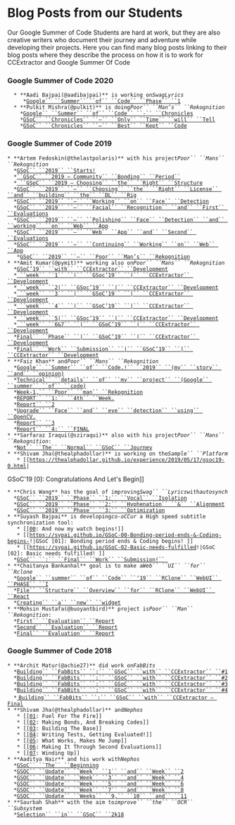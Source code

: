 # Blog Posts from our Students

Our Google Summer of Code Students are hard at work, but they are also
creative writers who document their journey and adventure while
developing their projects. Here you can find many blog posts linking to
their blog posts where they describe the process on how it is to work
for CCExtractor and Google Summer Of Code

### Google Summer of Code 2020

`   * **Aadi Bajpai(@aadibajpai)** is working on `*`SwagLyrics`*\
`      * `[`Google`` ``Summer`` ``of`` ``Code`` ``Phase`` ``1`](https://aadibajpai.com/blog/gsoc.html)\
`   * **Pulkit Mishra(@pulkit)** is doing `*`Poor`` ``Man’s`` ``Rekognition`*\
`     * `[`Google`` ``Summer`` ``of`` ``Code`` ``-`` ``Chronicles`](https://medium.com/@pulkitmishra/gsoc-chronicles-c4028634bf22)\
`     * `[`GSoC`` ``Chronicles`` ``—`` ``Only`` ``Time`` ``will`` ``Tell`](https://medium.com/@pulkitmishra/gsoc-chronicles-only-time-will-tell-51966e55fa27)\
`     * `[`GSoC`` ``Chronicles`` ``—`` ``Best`` ``Kept`` ``Code`](https://medium.com/@pulkitmishra/gsoc-chronicles-best-kept-code-4893823d0f12)

### Google Summer of Code 2019

` * **Artem Fedoskin(@thelastpolaris)** with his project `*`Poor`` ``Mans`` ``Rekognition`*\
`   * `[`GSoC`` ``2019`` ``Starts!`](https://medium.com/@fedoskin/gsoc-2019-starts-58c497769420)\
`   * `[` ``GSoC`` ``2019 — Community`` ``Bonding`` ``Period`` `](https://medium.com/@fedoskin/gsoc-2019-community-bonding-period-b709f6c0d4e0)\
`   * `[` ``GSoC`` ``2019 — Choosing`` ``the`` ``Right`` ``Structure`](https://medium.com/@fedoskin/gsoc-2019-choosing-the-right-structure-7644b319c7c9)\
`   * `[`GSoC`` ``2019`` ``—`` ``Choosing`` ``the`` ``Right`` ``License`` ``and`` ``building`` ``the`` ``DL`` ``Rig`](https://medium.com/@fedoskin/gsoc-2019-choosing-the-right-license-and-building-the-dl-rig-223d85acbfaf)\
`   * `[`GSoC`` ``2019`` ``—`` ``Working`` ``on`` ``Face`` ``Detection`](https://medium.com/@fedoskin/gsoc-2019-working-on-face-detection-586702ce7159)\
`   * `[`GSoC`` ``2019`` ``—`` ``Facial`` ``Recognition`` ``and`` ``First`` ``Evaluations`](https://medium.com/@fedoskin/gsoc-2019-facial-recognition-and-first-evaluations-189ce03baef8)\
`   * `[`GSoC`` ``2019`` ``—`` ``Polishing`` ``Face`` ``Detection`` ``and`` ``working`` ``on`` ``Web`` ``App`](https://medium.com/@fedoskin/gsoc-2019-polishing-face-detection-and-working-on-web-app-a44d0b4659c1)\
`   * `[`GSoC`` ``2019`` ``—`` ``Web`` ``App`` ``and`` ``Second`` ``Evaluations`](https://medium.com/@fedoskin/gsoc-2019-web-app-and-second-evaluations-artem-fedoskins-blog-134c25fcfafd)\
`   * `[`GSoC`` ``2019`` ``—`` ``Continuing`` ``Working`` ``on`` ``Web`` ``App`](https://medium.com/@fedoskin/gsoc-2019-continuing-working-on-web-app-c459738eed3b)\
`   *`[`GSoC`` ``2019`` ``—`` ``Poor`` ``Man’s`` ``Rekognition`](https://medium.com/@fedoskin/gsoc-2019-poor-mans-rekognition-ec59808813d7)` `\
` * **Amit Kumar(@pymit)** working also on `*`Poor`` ``Mans`` ``Rekognition`*\
`   * `[`GSoC’19`` ``with`` ``CCExtractor`` ``Development`](https://medium.com/@amkr/gsoc19-with-ccextractor-development-8a69a8ae78fc)\
`   * `[` ``week`` ``1`` ``|`` ``GSoc’19`` ``|`` ``CCExtractor`` ``Development`](https://medium.com/@amkr/week-1-gsoc19-ccextractor-development-eab8c4c1fda8)\
`   * `[` ``week`` ``2|`` ``GSoc’19`` ``|`` ``CCExtractor`` ``Development`](https://medium.com/@amkr/week-2-gsoc19-ccextractor-development-e4ffb6d54376)\
`   * `[` ``week`` ``3`` ``|`` ``GSoC’19`` ``|`` ``CCExtractor`` ``Development`](https://medium.com/@amkr/week-3-gsoc19-ccextractor-development-e6be1d1e1fb4)\
`   * `[` ``week`` ``4`` ``|`` ``GSoC’19`` ``|`` ``CCExtractor`` ``Development`](https://medium.com/@amkr/week-4-gsoc19-ccextractor-development-df890ffa2b46)\
`   * `[` ``week`` ``5|`` ``GSoc’19`` ``|`` ``CCExtractor`` ``Development`](https://medium.com/@amkr/week-5-gsoc19-ccextractor-development-ff895a985d9c)\
`   * `[` ``week`` ``6&7`` ``|`` ``GSoC’19`` ``|`` ``CCExtractor`` ``Development`](https://medium.com/@amkr/week-6-7-gsoc19-ccextractor-development-8173ce62a0bf)\
`   * `[`Final`` ``Phase`` ``|`` ``GSoC’19`` ``|`` ``CCExtractor`` ``Development`](https://medium.com/@amkr/final-phase-gsoc19-ccextractor-development-4d9f5d5aefb0)\
`   * `[`Final`` ``Work`` ``Submission`` ``|`` ``GSoC’19`` ``|`` ``CCExtractor`` ``Development`](https://medium.com/@amkr/final-work-submission-gsoc19-ccextractor-development-40a2b6c6a946)\
` * **Faiz Khan** and `*`Poor`` ``Mans`` ``Rekognition`*\
`   * `[`Google`` ``Summer`` ``of`` ``Code.!`` ``2019`` ``(my`` ``story`` ``and`` ``opinion)`](https://medium.com/@b216029/google-summer-of-code-2019-my-story-and-opinion-e683058c6c83)\
`   * `[`Technical`` ``details`` ``of`` ``my`` ``project`` ``(Google`` ``summer`` ``of`` ``code)`](https://medium.com/@b216029/technical-details-of-my-project-google-summer-of-code-25b041df990)\
`   * `[`Week-1,`` ``Poor`` ``man`` ``Rekognition`](https://medium.com/@b216029/poor-man-rekognition-756497c7e4cf)\
`   * `[`REPORT`` ``1:`` ``4th`` ``Week.`](https://medium.com/@b216029/report-1-4th-week-60140619eb4f)\
`   * `[`Report`` ``2`](https://medium.com/@b216029/2nd-report-1007c6ea018b)\
`   * `[`Upgrade`` ``Face`` ``and`` ``eye`` ``detection`` ``using`` ``OpenCV.`](https://medium.com/@b216029/face-and-eye-detection-using-opencv-a52937fd7af2)\
`   * `[`Report`` ``3`](https://medium.com/@b216029/report-3-494b2fdbb179)\
`   * `[`Report`` ``4:`` ``FINAL`](https://medium.com/@b216029/report-3-final-8ef2de33a0d7)\
` * **Sarfaraz Iraqui(@sziraqui)** also with his project `*`Poor`` ``Mans`` ``Rekognition`*`:`\
`   * `[`Not`` ``The`` ``Normal`` ``GSoC`` ``Journey`](https://medium.com/@sziraqui/not-the-normal-gsoc-journey-d51a6167a3a6)\
` * **Shivam Jha(@thealphadollar)** is working on the `*`Sample`` ``Platform`*\
`   * [[`[`https://thealphadollar.github.io/experience/2019/05/17/gsoc19-0.html`](https://thealphadollar.github.io/experience/2019/05/17/gsoc19-0.html)`|`

GSoC\'19 \[0\]: Congratulations And Let\'s Begin\]\]

` * **Chris Wang** has the goal of improving `*`Swag`` ``Lyrics`*` with `*`autosynch`*\
`   * `[`GSoC`` ``2019`` ``Phase`` ``1:`` ``Vocal`` ``Isolation`](https://medium.com/@chriswang030/gsoc-2019-phase-1-vocal-isolation-465cfd8f32ad)\
`   * `[`GSoC`` ``2019`` ``Phase`` ``2:`` ``Hyphenation`` ``&`` ``Alignment`](https://medium.com/@chriswang030/gsoc-2019-phase-2-hyphenation-alignment-8d222a7b42ca)\
`   * `[`GSoC`` ``2019`` ``Phase`` ``3:`` ``Optimization`](https://medium.com/@chriswang030/gsoc-2019-overview-4287e369bec3)\
` * **Suyash Bajpai** is developing `*`co-oCCur`*` a High speed subtitle synchronization tool:`\
`   * [`[`[00`](https://sypai.github.io/Google-Summer-of-Code-And-now-my-watch-begins%7CGSoC)`: And now my watch begins!]]`\
`   * [[`[`https://sypai.github.io/GSoC-00-Bonding-period-ends-&-Coding-begins-`](https://sypai.github.io/GSoC-00-Bonding-period-ends-&-Coding-begins-)`!|GSoC [01]: Bonding period ends & Coding begins! ]]`\
`   * [[`[`https://sypai.github.io/GSoC-02-Basic-needs-fulfilled`](https://sypai.github.io/GSoC-02-Basic-needs-fulfilled)`!|GSoC [02]: Basic needs fulfilled! ]]`\
`   * `[`GSoC`` ``:`` ``Final`` ``Work`` ``Submission!`` `](https://sypai.github.io/GSoC-Final-work-submissions/)\
` * **Chaitanya Bankanhal** goal is to make a `*`Web`` ``UI`` ``for`` ``Rclone`*\
`   * `[`Google`` ``summer`` ``of`` ``Code`` ``‘19`` ``RClone`` ``WebUI`` ``PHASE`` ``I`](http://good2be.me/blog/gsoc-phase-i.html)\
`   * `[`File`` ``Structure`` ``Overview`` ``for`` ``RClone`` ``WebUI`` ``React`](http://good2be.me/blog/file-structure.html)\
`   * `[`Creating`` ``a`` ``new`` ``widget`](http://good2be.me/blog/new-widget.html)\
` * **Mohsin Mustafa(@buoyantbird)** project is `*`Poor`` ``Man`` ``Rekognition`*`:`\
`   * `[`First`` ``Evaluation`` ``Report`](https://drcpmkeyi.gitlab.io/poor-man-rekognition/GSoC/eval_one.html)\
`   * `[`Second`` ``Evaluation`` ``Report`](https://drcpmkeyi.gitlab.io/poor-man-rekognition/GSoC/eval_two.html)\
`   * `[`Final`` ``Evaluation`` ``Report`](https://drcpmkeyi.gitlab.io/poor-man-rekognition/GSoC/eval_three.html)

### Google Summer of Code 2018

` * **Archit Matur(@achie27)** did work on `*`FabBits`*\
`   * `[`Building`` ``FabBits`` ``:`` ``GSoC`` ``with`` ``CCExtractor`` ``#1`](https://medium.com/@achie27/building-fabbits-gsoc-with-ccextractor-1-93c4a282966f)\
`   * `[`Building`` ``FabBits`` ``:`` ``GSoC`` ``with`` ``CCExtractor`` ``#2`](https://medium.com/@achie27/building-fabbits-gsoc-with-ccextractor-2-a2443e38a8b4)\
`   * `[`Building`` ``FabBits`` ``:`` ``GSoC`` ``with`` ``CCExtractor`` ``#3`](https://medium.com/@achie27/building-fabbits-gsoc-with-ccextractor-3-df897b35bb99)\
`   * `[`Building`` ``FabBits`` ``:`` ``GSoC`` ``with`` ``CCExtractor`` ``#4`](https://medium.com/@achie27/building-fabbits-gsoc-with-ccextractor-4-7048f5c90960)\
`   * `[
`Building`` ``FabBits`` ``:`` ``GSoC`` ``with`` ``CCExtractor — Final`](https://medium.com/@achie27/building-fabbits-gsoc-with-ccextractor-final-e4b5d3160bf6)\
` * **Shivam Jha(@thealphadollar)** and `*`Nephos`*\
`   * [`[`[01`](https://thealphadollar.github.io/experience/2018/06/25/GSoC.html%7CGSoC)`: Fuel For The Fire]]`\
`   * [`[`[02`](https://thealphadollar.github.io/experience/2018/06/25/gsoc-2.html%7CGSoC)`: Making Bonds, And Breaking Codes]]`\
`   * [`[`[03`](https://thealphadollar.github.io/experience/2018/06/25/gsoc-3.html%7CGSoC)`: Building The Base]]`\
`   * [`[`[04`](https://thealphadollar.github.io/experience/2018/06/25/gsoc-4.html%7CGSoC)`: Writing Tests, Getting Evaluated!]]`\
`   * [`[`[05`](https://thealphadollar.github.io/experience/2018/06/25/gsoc-5.html%7CGSoC)`: What Works, Makes Me Jump]]`\
`   * [`[`[06`](https://thealphadollar.github.io/experience/2018/07/14/gsoc-6.html%7CGSoC)`: Making It Through Second Evaluations]]`\
`   * [`[`[07`](https://thealphadollar.github.io/experience/2018/08/03/gsoc-7.html%7CGSoC)`: Winding Up]]`\
` * **Aaditya Nair** and his work with `*`Nephos`*\
`   * `[`GSoC`` ``The`` ``Beginning`](https://aadityanair.ml/2018/05/14/gsoc-begin/)\
`   * `[`GSOC`` ``Update`` ``Week`` ``1`` ``and`` ``Week`` ``2`](https://aadityanair.ml/2018/05/28/gsoc-update1/)\
`   * `[`GSOC`` ``Update`` ``Week`` ``3`` ``and`` ``Week`` ``4`](https://aadityanair.ml/2018/06/10/gsoc-update2/)\
`   * `[`GSOC`` ``Update`` ``Week`` ``5`` ``and`` ``Week`` ``6`](https://aadityanair.ml/2018/06/24/gsoc-update3/)\
`   * `[`GSOC`` ``Update`` ``Week`` ``7`` ``and`` ``Week`` ``8`](https://aadityanair.ml/2018/07/08/gsoc-update4/)\
`   * `[`GSOC`` ``Update`` ``Weeks`` ``9,`` ``10`` ``and`` ``11`](https://aadityanair.ml/2018/07/28/gsoc-update5/)\
` * **Saurbah Shah** with the aim to `*`improve`` ``the`` ``OCR`` ``Subsystem`*\
`   * `[`Selection`` ``in`` ``GSoC`` ``2k18`](https://saurabhshah0410.github.io/Selection-in-GSoC-2k18/)

